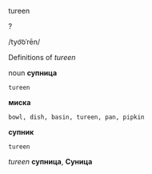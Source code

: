tureen

?

/tyo͝oˈrēn/

Definitions of _tureen_

noun
**супница**

    tureen
**миска**

    bowl, dish, basin, tureen, pan, pipkin
**супник**

    tureen

_tureen_
**супница**, **Суница**